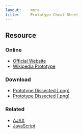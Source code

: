 ```yaml
---
layout:    more
title:     Prototype Cheat Sheet
---
```

<div class="content content-400">
    <div class="board board-326">
        <h2 class="board-title">Resource</h2>
        <div class="board-card">
            <h3 class="board-card-title">Online</h3>
            <ul>
                <li><a href="http://prototypejs.org/">Official Website</a></li>
                <li><a href="http://en.wikipedia.org/wiki/Prototype_JavaScript_Framework">Wikipedia Prototype</a></li>
            </ul>
        </div>
        <div class="board-card">
            <h3 class="board-card-title">Download</h3>
            <ul>
                <li><a href="/static/cs/prototype1440.png">Prototype Dissected [.png]</a></li>
                <li><a href="/static/cs/prototype1440w.png">Prototype Dissected [.png]</a></li>
            </ul>
        </div>
        <div class="board-card">
            <h3 class="board-card-title">Related</h3>
            <ul>
                <li><a href="/ajax" title="AJAX Cheat Sheet">AJAX</a></li>
                <li><a href="/javascript" title="JavaScript Cheat Sheet">JavaScript</a></li>
            </ul>
        </div>
    </div>
</div>
